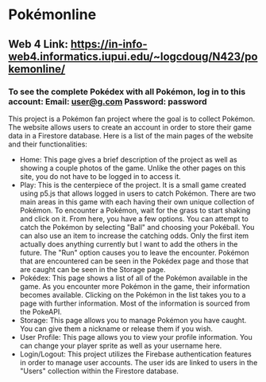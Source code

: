 # Pokémonline
## Web 4 Link: https://in-info-web4.informatics.iupui.edu/~logcdoug/N423/pokemonline/
### To see the complete Pokédex with all Pokémon, log in to this account: Email: user@g.com Password: password
This project is a Pokémon fan project where the goal is to collect Pokémon. The website allows users to create an account in order to store their game data in a Firestore database. Here is a list of the main pages of the website and their functionalities:
- Home: This page gives a brief description of the project as well as showing a couple photos of the game. Unlike the other pages on this site, you do not have to be logged in to access it.
- Play: This is the centerpiece of the project. It is a small game created using p5.js that allows logged in users to catch Pokémon. There are two main areas in this game with each having their own unique collection of Pokémon. To encounter a Pokémon, wait for the grass to start shaking and click on it. From here, you have a few options. You can attempt to catch the Pokémon by selecting "Ball" and choosing your Pokéball. You can also use an item to increase the catching odds. Only the first item actually does anything currently but I want to add the others in the future. The "Run" option causes you to leave the encounter. Pokémon that are encountered can be seen in the Pokédex page and those that are caught can be seen in the Storage page.
- Pokédex: This page shows a list of all of the Pokémon available in the game. As you encounter more Pokémon in the game, their information becomes available. Clicking on the Pokémon in the list takes you to a page with further information. Most of the information is sourced from the PokeAPI.
- Storage: This page allows you to manage Pokémon you have caught. You can give them a nickname or release them if you wish.
- User Profile: This page allows you to view your profile information. You can change your player sprite as well as your username here.
- Login/Logout: This project utilizes the Firebase authentication features in order to manage user accounts. The user ids are linked to users in the "Users" collection within the Firestore database.
